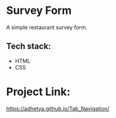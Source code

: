 # Survey Form
A simple restaurant survey form.

## Tech stack:
- HTML
- CSS

# Project Link:
https://adhetya.github.io/Tab_Navigation/